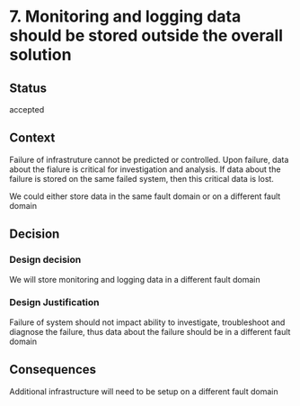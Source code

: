 # 7. Monitoring and logging data should be stored outside the overall solution


## Status
accepted


## Context
Failure of infrastruture cannot be predicted or controlled. Upon failure, data about the fialure is critical for investigation and analysis. If data about the failure is stored on the same failed system, then this critical data is lost.

We could either store data in the same fault domain or on a different fault domain


## Decision

### Design decision
We will store monitoring and logging data in a different fault domain

### Design Justification
Failure of system should not impact ability to investigate, troubleshoot and diagnose the failure, thus data about the failure should be in a different fault domain


## Consequences
Additional infrastructure will need to be setup on a different fault domain
